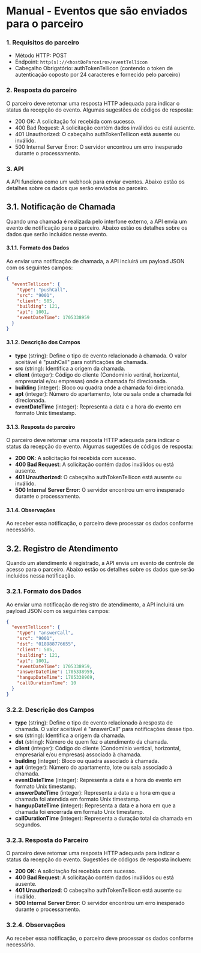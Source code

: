 # Manual - Eventos que são enviados para o parceiro

### 1. Requisitos do parceiro
- Método HTTP: POST
- Endpoint: `http(s)://<hostDoParceiro>/eventTellicon`
- Cabeçalho Obrigatório: authTokenTellicon (contendo o token de autenticação coposto por 24 caracteres e fornecido pelo parceiro)

### 2. Resposta do parceiro
  O parceiro deve retornar uma resposta HTTP adequada para indicar o status da recepção do evento. Algumas sugestões de códigos de resposta:
- 200 OK: A solicitação foi recebida com sucesso.
- 400 Bad Request: A solicitação contém dados inválidos ou está ausente.
- 401 Unauthorized: O cabeçalho authTokenTellicon está ausente ou inválido.
- 500 Internal Server Error: O servidor encontrou um erro inesperado durante o processamento.

### 3. API
A API funciona como um webhook para enviar eventos. Abaixo estão os detalhes sobre os dados que serão enviados ao parceiro.

## 3.1. Notificação de Chamada
Quando uma chamada é realizada pelo interfone externo, a API envia um evento de notificação para o parceiro. Abaixo estão os detalhes sobre os dados que serão incluídos nesse evento.

#### 3.1.1. Formato dos Dados
Ao enviar uma notificação de chamada, a API incluirá um payload JSON com os seguintes campos:

```json
{
  "eventTellicon": {
    "type": "pushCall",
    "src": "9001",
    "client": 505,
    "building": 121,
    "apt": 1001,
    "eventDateTime": 1705338959
  }
}
```

#### 3.1.2. Descrição dos Campos
- **type** (string): Define o tipo de evento relacionado à chamada. O valor aceitável é "pushCall" para notificações de chamada.
- **src** (string): Identifica a origem da chamada.
- **client** (integer): Código do cliente (Condominio vertiral, horizontal, empresarial e/ou empresas) onde a chamada foi direcionada.
- **building** (integer): Bloco ou quadra onde a chamada foi direcionada.
- **apt** (integer): Número do apartamento, lote ou sala onde a chamada foi direcionada.
- **eventDateTime** (integer): Representa a data e a hora do evento em formato Unix timestamp.

#### 3.1.3. Resposta do parceiro
O parceiro deve retornar uma resposta HTTP adequada para indicar o status da recepção do evento. Algumas sugestões de códigos de resposta:

- **200 OK**: A solicitação foi recebida com sucesso.
- **400 Bad Request**: A solicitação contém dados inválidos ou está ausente.
- **401 Unauthorized**: O cabeçalho authTokenTellicon está ausente ou inválido.
- **500 Internal Server Error**: O servidor encontrou um erro inesperado durante o processamento.

#### 3.1.4. Observações
Ao receber essa notificação, o parceiro deve processar os dados conforme necessário.

## 3.2. Registro de Atendimento

Quando um atendimento é registrado, a API envia um evento de controle de acesso para o parceiro. Abaixo estão os detalhes sobre os dados que serão incluídos nessa notificação.

### 3.2.1. Formato dos Dados

Ao enviar uma notificação de registro de atendimento, a API incluirá um payload JSON com os seguintes campos:

```json
{
  "eventTellicon": {
    "type": "answerCall",
    "src": "9001",
    "dst": "018988776655",
    "client": 505,
    "building": 121,
    "apt": 1001,
    "eventDateTime": 1705338959,
    "answerDateTime": 1705338959,
    "hangupDateTime": 1705338969,
    "callDurationTime": 10
  }
}
```

### 3.2.2. Descrição dos Campos
- **type** (string): Define o tipo de evento relacionado à resposta de chamada. O valor aceitável é "answerCall" para notificações desse tipo.
- **src** (string): Identifica a origem da chamada.
- **dst** (string): Número de quem fez o atendimento da chamada.
- **client** (integer): Código do cliente (Condomínio vertical, horizontal, empresarial e/ou empresas) associado à chamada.
- **building** (integer): Bloco ou quadra associado à chamada.
- **apt** (integer): Número do apartamento, lote ou sala associado à chamada.
- **eventDateTime** (integer): Representa a data e a hora do evento em formato Unix timestamp.
- **answerDateTime** (integer): Representa a data e a hora em que a chamada foi atendida em formato Unix timestamp.
- **hangupDateTime** (integer): Representa a data e a hora em que a chamada foi encerrada em formato Unix timestamp.
- **callDurationTime** (integer): Representa a duração total da chamada em segundos.

### 3.2.3. Resposta do Parceiro
O parceiro deve retornar uma resposta HTTP adequada para indicar o status da recepção do evento. Sugestões de códigos de resposta incluem:

- **200 OK**: A solicitação foi recebida com sucesso.
- **400 Bad Request**: A solicitação contém dados inválidos ou está ausente.
- **401 Unauthorized**: O cabeçalho authTokenTellicon está ausente ou inválido.
- **500 Internal Server Error**: O servidor encontrou um erro inesperado durante o processamento.

### 3.2.4. Observações
Ao receber essa notificação, o parceiro deve processar os dados conforme necessário.
